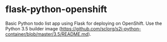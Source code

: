 # flask-python-openshift

Basic Python todo list app using Flask for deploying on OpenShift.
Use the Python 3.5 builder image (https://github.com/sclorg/s2i-python-container/blob/master/3.5/README.md).
